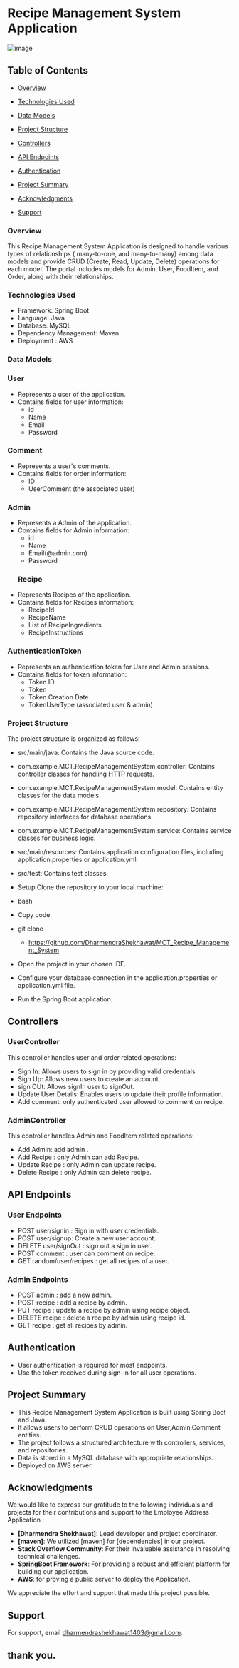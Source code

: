 
# Recipe Management System Application

![image](https://github.com/DharmendraShekhawat/MCT_Recipe_Management_System/assets/142703677/edfc5b4f-95f0-4ed8-adf7-1c9d13eea4a1)



## Table of Contents

- [Overview](#overview)
- [Technologies Used](#Technologies-Used)
- [Data Models](#Data-Models)
- [Project Structure](#Project-Structure)
- [Controllers](#Controllers)
- [API Endpoints](#API-Endpoints)
- [Authentication](#Authentication)
- [Project Summary](#Project-Summary)

- [Acknowledgments](#Acknowledgments)
- [Support ](#Support)



### Overview
This Recipe Management System Application  is designed to handle various types of relationships ( many-to-one, and many-to-many) among data models and provide CRUD (Create, Read, Update, Delete) operations for each model. The portal includes models for Admin, User, FoodItem,  and Order, along with their relationships.

### Technologies Used
- Framework: Spring Boot
- Language: Java
- Database: MySQL
- Dependency Management: Maven
- Deployment : AWS
### Data Models
### User
- Represents a user of the application.
- Contains fields for user information:
    - id
    - Name
    - Email
    - Password
### Comment
- Represents a user's comments.
- Contains fields for order information:
    -  ID
    -  UserComment (the associated user)
### Admin
- Represents a Admin of the application.
- Contains fields for Admin information:
    - id
    - Name
    - Email(@admin.com)
    - Password
  ### Recipe
- Represents Recipes of the application.
- Contains fields for Recipes information:
    - RecipeId
    - RecipeName
    - List of RecipeIngredients
    - RecipeInstructions
### AuthenticationToken
- Represents an authentication token for User and Admin sessions.
- Contains fields for token information:
    - Token ID
    - Token
    - Token Creation Date
    - TokenUserType (associated user & admin)

### Project Structure
The project structure is organized as follows:

- src/main/java: Contains the Java source code.
- com.example.MCT.RecipeManagementSystem.controller: Contains controller classes for handling HTTP requests.
- com.example.MCT.RecipeManagementSystem.model: Contains entity classes for the data models.
- com.example.MCT.RecipeManagementSystem.repository: Contains repository interfaces for database operations.
- com.example.MCT.RecipeManagementSystem.service: Contains service classes for business logic.
- src/main/resources: Contains application configuration files, including application.properties or application.yml.
- src/test: Contains test classes.
- Setup
  Clone the repository to your local machine:

- bash
- Copy code
- git clone
    - https://github.com/DharmendraShekhawat/MCT_Recipe_Management_System
- Open the project in your chosen IDE.

- Configure your database connection in the application.properties or application.yml file.

- Run the Spring Boot application.

## Controllers
### UserController
This controller handles user and order related operations:

- Sign In: Allows users to sign in by providing valid credentials.
- Sign Up: Allows new users to create an account.
- sign OUt: Allows signIn user to signOut.
- Update User Details: Enables users to update their profile information.
- Add comment: only authenticated user allowed to comment on recipe.
### AdminController
This controller handles Admin and FoodItem related operations:

- Add Admin: add admin .
- Add Recipe : only Admin can add Recipe.
- Update Recipe : only Admin can update recipe.
- Delete Recipe : only Admin can delete recipe.
## API Endpoints
### User Endpoints
- POST   user/signin : Sign in with user credentials.
- POST   user/signup: Create a new user account.
- DELETE user/signOut : sign out a sign in user.
- POST   comment : user can comment on recipe.
- GET    random/user/recipes : get all recipes of a user.

### Admin Endpoints
- POST admin : add a new admin.
- POST recipe : add a recipe by admin.
- PUT  recipe : update a recipe by admin using recipe object.
- DELETE recipe : delete a recipe by admin using recipe id.
- GET recipe : get all recipes by admin.
## Authentication
- User authentication is required for most endpoints.
- Use the token received during sign-in for all user operations.



## Project Summary
- This Recipe Management System Application is built using Spring Boot and Java.
- It allows users to perform CRUD operations on User,Admin,Comment entities.
- The project follows a structured architecture with controllers, services, and repositories.
- Data is stored in a MySQL database with appropriate relationships.
- Deployed on AWS server.

## Acknowledgments

We would like to express our gratitude to the following individuals and projects for their contributions and support to the Employee Address Application :

- **[Dharmendra Shekhawat]**: Lead developer and project coordinator.
- **[maven]**: We utilized [maven] for [dependencies] in our project.
- **Stack Overflow Community**: For their invaluable assistance in resolving technical challenges.
- **SpringBoot Framework**: For providing a robust and efficient platform for building our application.
- **AWS**: for proving a public server to deploy the Application.

We appreciate the  effort and support that made this project possible.



## Support

For support, email dharmendrashekhawat1403@gmail.com.

## thank you.





